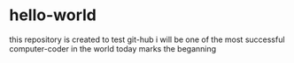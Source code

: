 # hello-world
this repository is created to test git-hub
i will be one of the most successful computer-coder in the world
today marks the beganning
